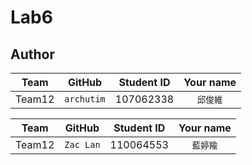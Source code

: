 # Lab6


## Author
Team | GitHub | Student ID | Your name
  :---: | :---: | :---: | :---: 
Team12 | `archutim` | 107062338 | `邱俊維`

Team | GitHub | Student ID | Your name
  :---: | :---: | :---: | :---: 
Team12 | `Zac Lan` | 110064553 | `藍婷羭`
